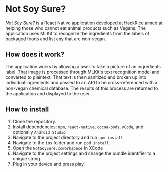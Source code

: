# Not Soy Sure?
*Not Soy Sure?* is a React Native application developed at HackRice aimed at helping those who cannot eat animal products such as Vegans. The application uses MLKit to recognize the ingredients from the labels of packaged foods and list any that are non-vegan.

## How does it work?
The application works by allowing a user to take a picture of an ingredients label. That image is processed through MLKit's text recognition model and converted to plaintext. That text is then sanitized and broken up into individual ingredients and passed to an API to be cross-referenced with a non-vegan chemical database. The results of this process are returned to the application and displayed to the user. 

## How to install
1. Clone the repository.
2. Install dependencies: `npm`, `react-native`, `cocoa-pods`, `XCode`, and optionally `Android Studio`
3. Navigate to the project directory and run `npm install`
4. Navigate to the `ios` folder and run `pod install`
5. Open the `NotSoySure.xcworkspace` in XCode
6. Navigate to the project settings and change the bundle identifier to a unique string
7. Plug in your device and press play!
